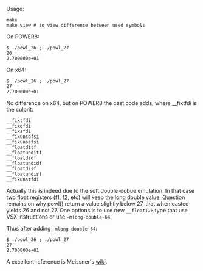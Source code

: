 Usage:

```
make
make view # to view difference between used symbols
```

On POWER8:
```
$ ./powl_26 ; ./powl_27
26
2.700000e+01
```

On x64:
```
$ ./powl_26 ; ./powl_27
27
2.700000e+01
```

No difference on x64, but on POWER8 the cast code adds, where __fixtfdi is the culprit:
```
__fixtfdi
__fixdfdi
__fixsfdi
__fixunsdfsi
__fixunssfsi
__floatditf
__floatunditf
__floatdidf
__floatundidf
__floatdisf
__floatundisf
__fixunstfdi
```
Actually this is indeed due to the soft double-dobue emulation. In that case two
float registers (f1, f2, etc) will keep the long double value. Question remains
on why powl() return a value slightly below 27, that when casted yields 26 and
not 27. One options is to use new `__float128` type that use VSX instructions or
use `-mlong-double-64`.

Thus after adding `-mlong-double-64`:
```
$ ./powl_26 ; ./powl_27
27
2.700000e+01
```

A excellent reference is Meissner's [wiki](https://gcc.gnu.org/wiki/Ieee128PowerPC).
